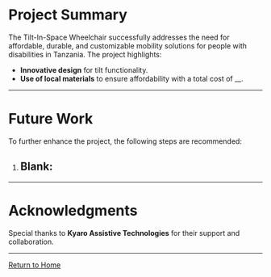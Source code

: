 
<link rel="stylesheet" href="assets/style.css">


# Project Summary
The Tilt-In-Space Wheelchair successfully addresses the need for affordable, durable, and customizable mobility solutions for people with disabilities in Tanzania. The project highlights:
- **Innovative design** for tilt functionality.
- **Use of local materials** to ensure affordability with a total cost of __.

---

# Future Work
To further enhance the project, the following steps are recommended:
1. **Blank**:
   - 

---

# Acknowledgments
Special thanks to **Kyaro Assistive Technologies** for their support and collaboration.

---

[Return to Home](index.md)
